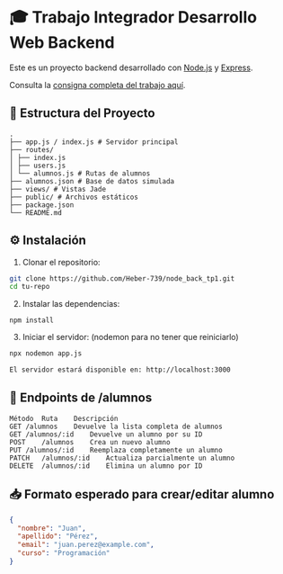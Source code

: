 # 🎓 Trabajo Integrador Desarrollo Web Backend

Este es un proyecto backend desarrollado con [Node.js](https://nodejs.org/) y [Express](https://expressjs.com/). 

Consulta la [consigna completa del trabajo aquí](CONSIGNA.md).


## 📁 Estructura del Proyecto
```
.
├── app.js / index.js # Servidor principal
├── routes/
│ ├── index.js
│ ├── users.js
│ └── alumnos.js # Rutas de alumnos
├── alumnos.json # Base de datos simulada
├── views/ # Vistas Jade
├── public/ # Archivos estáticos
├── package.json
└── README.md
```

## ⚙️ Instalación

1. Clonar el repositorio:


```bash
git clone https://github.com/Heber-739/node_back_tp1.git
cd tu-repo
```

2. Instalar las dependencias:

```
npm install
```

3. Iniciar el servidor: (nodemon para no tener que reiniciarlo)

```bash
npx nodemon app.js

El servidor estará disponible en: http://localhost:3000
```

## 📌 Endpoints de /alumnos
```
Método	Ruta	Descripción
GET	/alumnos	Devuelve la lista completa de alumnos
GET	/alumnos/:id	Devuelve un alumno por su ID
POST	/alumnos	Crea un nuevo alumno
PUT	/alumnos/:id	Reemplaza completamente un alumno
PATCH	/alumnos/:id	Actualiza parcialmente un alumno
DELETE	/alumnos/:id	Elimina un alumno por ID
```
## 📥 Formato esperado para crear/editar alumno
```json
{
  "nombre": "Juan",
  "apellido": "Pérez",
  "email": "juan.perez@example.com",
  "curso": "Programación"
}
```
